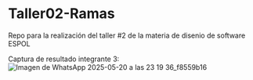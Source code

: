 # Taller02-Ramas
Repo para la realización del taller #2 de la materia de disenio de software ESPOL



Captura de resultado integrante 3: 
![Imagen de WhatsApp 2025-05-20 a las 23 19 36_f8559b16](https://github.com/user-attachments/assets/846ac6ba-29f4-4e17-b6fa-d6443cee3d8a)
